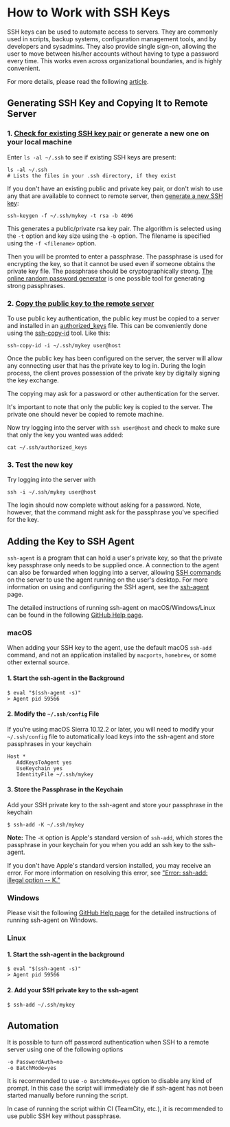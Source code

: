 # How to Work with SSH Keys

SSH keys can be used to automate access to servers. They are commonly used in scripts, backup systems, configuration management tools, and by developers and sysadmins. They also provide single sign-on, allowing the user to move between his/her accounts without having to type a password every time. This works even across organizational boundaries, and is highly convenient.

For more details, please read the following [article](https://www.ssh.com/ssh).

## Generating SSH Key and Copying It to Remote Server

### 1. [Check for existing SSH key pair](https://help.github.com/en/github/authenticating-to-github/checking-for-existing-ssh-keys) or generate a new one on your local machine

Enter `ls -al ~/.ssh` to see if existing SSH keys are present:
```
ls -al ~/.ssh
# Lists the files in your .ssh directory, if they exist
```

If you don't have an existing public and private key pair, or don't wish to use any that are available to connect to remote server, then [generate a new SSH key](https://www.ssh.com/ssh/keygen):

```
ssh-keygen -f ~/.ssh/mykey -t rsa -b 4096
```

This generates a public/private rsa key pair. The algorithm is selected using the `-t` option and key size using the `-b` option. The filename is specified using the `-f <filename>` option.

Then you will be promted to enter a passphrase. The passphrase is used for encrypting the key, so that it cannot be used even if someone obtains the private key file. The passphrase should be cryptographically strong. [The online random password generator](https://www.ssh.com/iam/password/generator) is one possible tool for generating strong passphrases.

### 2. [Copy the public key to the remote server](https://www.ssh.com/ssh/keygen#copying-the-public-key-to-the-server)

To use public key authentication, the public key must be copied to a server and installed in an [authorized_keys](https://www.ssh.com/ssh/authorized_keys) file. This can be conveniently done using the [ssh-copy-id](https://www.ssh.com/ssh/copy-id) tool. Like this:
```
ssh-copy-id -i ~/.ssh/mykey user@host
```

Once the public key has been configured on the server, the server will allow any connecting user that has the private key to log in. During the login process, the client proves possession of the private key by digitally signing the key exchange.

The copying may ask for a password or other authentication for the server.

It's important to note that only the public key is copied to the server. The private one should never be copied to remote machine.

Now try logging into the server with `ssh user@host` and check to make sure that only the key you wanted was added:
```
cat ~/.ssh/authorized_keys
```

### 3. Test the new key

Try logging into the server with
```
ssh -i ~/.ssh/mykey user@host
```

The login should now complete without asking for a password. Note, however, that the command might ask for the passphrase you've specified for the key.

## Adding the Key to SSH Agent

`ssh-agent` is a program that can hold a user's private key, so that the private key passphrase only needs to be supplied once. A connection to the agent can also be forwarded when logging into a server, allowing [SSH commands](https://www.ssh.com/ssh/command) on the server to use the agent running on the user's desktop. For more information on using and configuring the SSH agent, see the [ssh-agent](https://www.ssh.com/ssh/agent) page.

The detailed instructions of running ssh-agent on macOS/Windows/Linux can be found in the following [GitHub Help page](https://help.github.com/en/github/authenticating-to-github/generating-a-new-ssh-key-and-adding-it-to-the-ssh-agent).

### macOS

When adding your SSH key to the agent, use the default macOS `ssh-add` command, and not an application installed by `macports`, `homebrew`, or some other external source.

#### 1. Start the ssh-agent in the Background

```shell
$ eval "$(ssh-agent -s)"
> Agent pid 59566
```

#### 2. Modify the `~/.ssh/config` File

If you're using macOS Sierra 10.12.2 or later, you will need to modify your `~/.ssh/config` file to automatically load keys into the ssh-agent and store passphrases in your keychain  

```shell
Host *
   AddKeysToAgent yes
   UseKeychain yes
   IdentityFile ~/.ssh/mykey
```

#### 3. Store the Passphrase in the Keychain

Add your SSH private key to the ssh-agent and store your passphrase in the keychain

```shell
$ ssh-add -K ~/.ssh/mykey
```

**Note:** The `-K` option is Apple's standard version of `ssh-add`, which stores the passphrase in your keychain for you when you add an ssh key to the ssh-agent.

If you don't have Apple's standard version installed, you may receive an error. For more information on resolving this error, see ["Error: ssh-add: illegal option -- K."](https://help.github.com/en/github/authenticating-to-github/error-ssh-add-illegal-option----k)

### Windows

Please visit the following [GitHub Help page](https://help.github.com/en/github/authenticating-to-github/generating-a-new-ssh-key-and-adding-it-to-the-ssh-agent) for the detailed instructions of running ssh-agent on Windows.

### Linux

#### 1. Start the ssh-agent in the background

```shell
$ eval "$(ssh-agent -s)"
> Agent pid 59566
```

#### 2. Add your SSH private key to the ssh-agent

```shell
$ ssh-add ~/.ssh/mykey
```

## Automation

It is possible to turn off password authentication when SSH to a remote server using one of the following options

```shell
-o PasswordAuth=no
-o BatchMode=yes
```

It is recommended to use `-o BatchMode=yes` option to disable any kind of prompt. In this case the script will immediately die if ssh-agent has not been started manually before running the script.

In case of running the script within CI (TeamCity, etc.), it is recommended to use public SSH key without passphrase.
